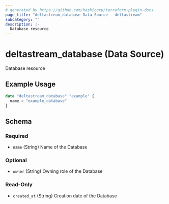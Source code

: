 ```yaml
---
# generated by https://github.com/hashicorp/terraform-plugin-docs
page_title: "deltastream_database Data Source - deltastream"
subcategory: ""
description: |-
  Database resource
---
```


# deltastream_database (Data Source)

Database resource

## Example Usage

```terraform
data "deltastream_database" "example" {
  name = "example_database"
}
```

<!-- schema generated by tfplugindocs -->
## Schema

### Required

- `name` (String) Name of the Database

### Optional

- `owner` (String) Owning role of the Database

### Read-Only

- `created_at` (String) Creation date of the Database
